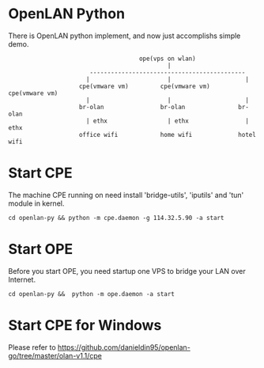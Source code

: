 # OpenLAN Python
There is OpenLAN python implement, and now just accomplishs simple demo. 

                                         ope(vps on wlan)
                                                 |
                           --------------------------------------------
                          |                      |                     |
                        cpe(vmware vm)         cpe(vmware vm)        cpe(vmware vm)
                          |                      |                     |
                        br-olan                br-olan               br-olan
                          | ethx                 | ethx                | ethx
                        office wifi            home wifi             hotel wifi

# Start CPE
The machine CPE running on need install 'bridge-utils', 'iputils' and 'tun' module in kernel. 

    cd openlan-py && python -m cpe.daemon -g 114.32.5.90 -a start

# Start OPE
Before you start OPE, you need startup one VPS to bridge your LAN over Internet.

    cd openlan-py &&  python -m ope.daemon -a start

# Start CPE for Windows

Please refer to https://github.com/danieldin95/openlan-go/tree/master/olan-v1.1/cpe


